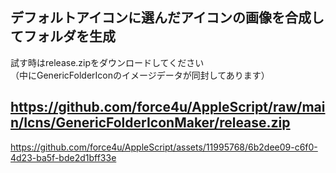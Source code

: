 ## デフォルトアイコンに選んだアイコンの画像を合成してフォルダを生成
試す時はrelease.zipをダウンロードしてください  
（中にGenericFolderIconのイメージデータが同封してあります） 
  
https://github.com/force4u/AppleScript/raw/main/Icns/GenericFolderIconMaker/release.zip
---

https://github.com/force4u/AppleScript/assets/11995768/6b2dee09-c6f0-4d23-ba5f-bde2d1bff33e

